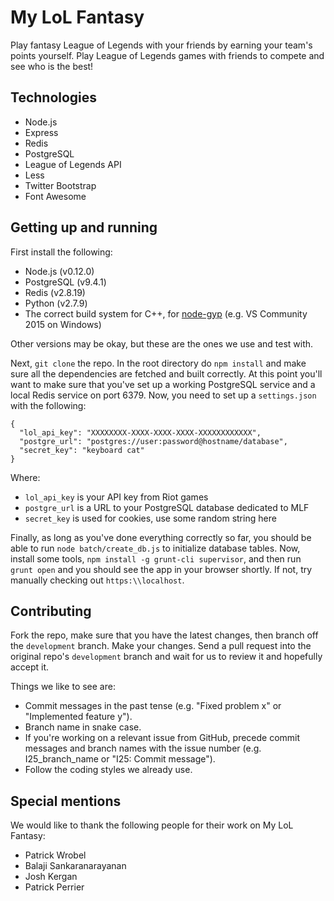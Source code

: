 My LoL Fantasy
==============
Play fantasy League of Legends with your friends by earning your team's points yourself. Play League of Legends games with friends to compete and see who is the best!

Technologies
------------
- Node.js
- Express
- Redis
- PostgreSQL
- League of Legends API
- Less
- Twitter Bootstrap
- Font Awesome

Getting up and running
----------------------
First install the following:
- Node.js (v0.12.0)
- PostgreSQL (v9.4.1)
- Redis (v2.8.19)
- Python (v2.7.9)
- The correct build system for C++, for [node-gyp](https://github.com/TooTallNate/node-gyp) (e.g. VS Community 2015 on Windows)

Other versions may be okay, but these are the ones we use and test with.

Next, `git clone` the repo. In the root directory do `npm install` and make sure all the dependencies are fetched and built correctly. At this point
you'll want to make sure that you've set up a working PostgreSQL service and a local Redis service on port 6379. Now, you need to set up a `settings.json`
with the following:

```
{
  "lol_api_key": "XXXXXXXX-XXXX-XXXX-XXXX-XXXXXXXXXXXX",
  "postgre_url": "postgres://user:password@hostname/database",
  "secret_key": "keyboard cat"
}
```

Where:
- `lol_api_key` is your API key from Riot games
- `postgre_url` is a URL to your PostgreSQL database dedicated to MLF
- `secret_key` is used for cookies, use some random string here

Finally, as long as you've done everything correctly so far, you should be able to run `node batch/create_db.js` to initialize database tables. Now, install
some tools, `npm install -g grunt-cli supervisor`, and then run `grunt open` and you should see the app in your browser shortly. If not, try manually
checking out `https:\\localhost`.

Contributing
------------
Fork the repo, make sure that you have the latest changes, then branch off the `development` branch. Make your changes. Send a pull request
into the original repo's `development` branch and wait for us to review it and hopefully accept it.

Things we like to see are:
- Commit messages in the past tense (e.g. "Fixed problem x" or "Implemented feature y").
- Branch name in snake case.
- If you're working on a relevant issue from GitHub, precede commit messages and branch names with the issue number (e.g. I25_branch_name or "I25: Commit message").
- Follow the coding styles we already use.

Special mentions
----------------
We would like to thank the following people for their work on My LoL Fantasy:
- Patrick Wrobel
- Balaji Sankaranarayanan
- Josh Kergan
- Patrick Perrier
